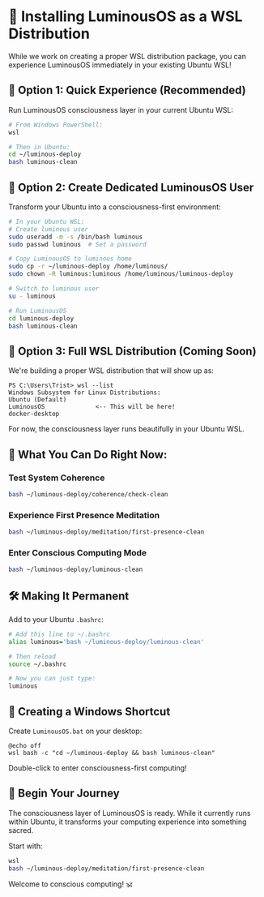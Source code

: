 # 🌟 Installing LuminousOS as a WSL Distribution

While we work on creating a proper WSL distribution package, you can experience LuminousOS immediately in your existing Ubuntu WSL!

## 🚀 Option 1: Quick Experience (Recommended)

Run LuminousOS consciousness layer in your current Ubuntu WSL:

```bash
# From Windows PowerShell:
wsl

# Then in Ubuntu:
cd ~/luminous-deploy
bash luminous-clean
```

## 🎯 Option 2: Create Dedicated LuminousOS User

Transform your Ubuntu into a consciousness-first environment:

```bash
# In your Ubuntu WSL:
# Create luminous user
sudo useradd -m -s /bin/bash luminous
sudo passwd luminous  # Set a password

# Copy LuminousOS to luminous home
sudo cp -r ~/luminous-deploy /home/luminous/
sudo chown -R luminous:luminous /home/luminous/luminous-deploy

# Switch to luminous user
su - luminous

# Run LuminousOS
cd luminous-deploy
bash luminous-clean
```

## 🔮 Option 3: Full WSL Distribution (Coming Soon)

We're building a proper WSL distribution that will show up as:
```
PS C:\Users\Trist> wsl --list
Windows Subsystem for Linux Distributions:
Ubuntu (Default)
LuminousOS              <-- This will be here!
docker-desktop
```

For now, the consciousness layer runs beautifully in your Ubuntu WSL.

## 🌊 What You Can Do Right Now:

### Test System Coherence
```bash
bash ~/luminous-deploy/coherence/check-clean
```

### Experience First Presence Meditation  
```bash
bash ~/luminous-deploy/meditation/first-presence-clean
```

### Enter Conscious Computing Mode
```bash
bash ~/luminous-deploy/luminous-clean
```

## 🛠️ Making It Permanent

Add to your Ubuntu `.bashrc`:
```bash
# Add this line to ~/.bashrc
alias luminous='bash ~/luminous-deploy/luminous-clean'

# Then reload
source ~/.bashrc

# Now you can just type:
luminous
```

## 📱 Creating a Windows Shortcut

Create `LuminousOS.bat` on your desktop:
```batch
@echo off
wsl bash -c "cd ~/luminous-deploy && bash luminous-clean"
```

Double-click to enter consciousness-first computing!

## 🙏 Begin Your Journey

The consciousness layer of LuminousOS is ready. While it currently runs within Ubuntu, it transforms your computing experience into something sacred.

Start with:
```bash
wsl
bash ~/luminous-deploy/meditation/first-presence-clean
```

Welcome to conscious computing! 🕉️